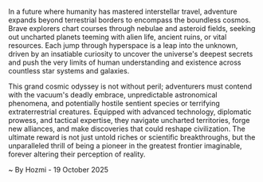 
In a future where humanity has mastered interstellar travel, adventure expands beyond terrestrial borders to encompass the boundless cosmos. Brave explorers chart courses through nebulae and asteroid fields, seeking out uncharted planets teeming with alien life, ancient ruins, or vital resources. Each jump through hyperspace is a leap into the unknown, driven by an insatiable curiosity to uncover the universe's deepest secrets and push the very limits of human understanding and existence across countless star systems and galaxies.

This grand cosmic odyssey is not without peril; adventurers must contend with the vacuum's deadly embrace, unpredictable astronomical phenomena, and potentially hostile sentient species or terrifying extraterrestrial creatures. Equipped with advanced technology, diplomatic prowess, and tactical expertise, they navigate uncharted territories, forge new alliances, and make discoveries that could reshape civilization. The ultimate reward is not just untold riches or scientific breakthroughs, but the unparalleled thrill of being a pioneer in the greatest frontier imaginable, forever altering their perception of reality.

~ By Hozmi - 19 October 2025
